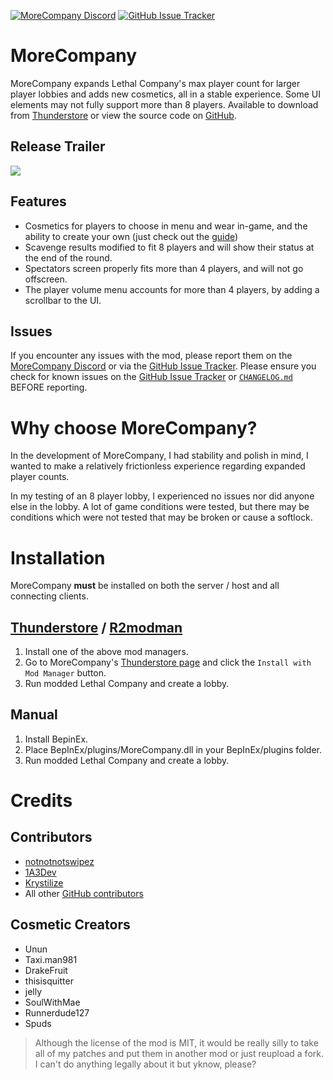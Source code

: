 [![MoreCompany Discord](https://img.shields.io/badge/MoreCompany%20Discord-5865F2?style=for-the-badge)](https://discord.gg/cKa6sPBFZ9) [![GitHub Issue Tracker](https://img.shields.io/badge/Issue%20Tracker-2dba4e?style=for-the-badge)](https://github.com/notnotnotswipez/MoreCompany/issues)
# MoreCompany

MoreCompany expands Lethal Company's max player count for larger player lobbies and adds new cosmetics, all in a stable experience. Some UI elements may not fully support more than 8 players. Available to download from [Thunderstore](https://thunderstore.io/c/lethal-company/p/notnotnotswipez/MoreCompany/) or view the source code on [GitHub](https://github.com/notnotnotswipez/MoreCompany).

## Release Trailer
[![](http://img.youtube.com/vi/yHxU4YrA8Ag/0.jpg)](http://www.youtube.com/watch?v=yHxU4YrA8Ag "MoreCompany Launch Trailer on YouTube")

## Features
- Cosmetics for players to choose in menu and wear in-game, and the ability to create your own (just check out the [guide](https://github.com/notnotnotswipez/MoreCompany/wiki/Cosmetic-Creation))
- Scavenge results modified to fit 8 players and will show their status at the end of the round.
- Spectators screen properly fits more than 4 players, and will not go offscreen.
- The player volume menu accounts for more than 4 players, by adding a scrollbar to the UI.

## Issues
If you encounter any issues with the mod, please report them on the [MoreCompany Discord](https://discord.gg/cKa6sPBFZ9) or via the [GitHub Issue Tracker](https://github.com/notnotnotswipez/MoreCompany/issues). Please ensure you check for known issues on the [GitHub Issue Tracker](https://github.com/notnotnotswipez/MoreCompany/issues) or [`CHANGELOG.md`](https://github.com/notnotnotswipez/MoreCompany/blob/master/CHANGELOG.md) BEFORE reporting.

# Why choose MoreCompany?
In the development of MoreCompany, I had stability and polish in mind, I wanted to make a relatively frictionless experience regarding expanded player counts.

In my testing of an 8 player lobby, I experienced no issues nor did anyone else in the lobby. A lot of game conditions were tested, but there may be conditions which were not tested that may be broken or cause a softlock.

# Installation
MoreCompany **must** be installed on both the server / host and all connecting clients.
## [Thunderstore](https://www.overwolf.com/app/Thunderstore-Thunderstore_Mod_Manager) / [R2modman](https://r2modman.net/)
1. Install one of the above mod managers.
2. Go to MoreCompany's [Thunderstore page](https://thunderstore.io/c/lethal-company/p/notnotnotswipez/MoreCompany/) and click the `Install with Mod Manager` button.
3. Run modded Lethal Company and create a lobby.

## Manual
1. Install BepinEx.
2. Place BepInEx/plugins/MoreCompany.dll in your BepInEx/plugins folder.
3. Run modded Lethal Company and create a lobby.

# Credits
## Contributors
- [notnotnotswipez](https://github.com/notnotnotswipez)
- [1A3Dev](https://github.com/1A3Dev)
- [Krystilize](https://github.com/KrystilizeNevaDies)
- All other [GitHub contributors](https://github.com/notnotnotswipez/MoreCompany/graphs/contributors)

## Cosmetic Creators
- Unun
- Taxi.man981
- DrakeFruit
- thisisquitter
- jelly
- SoulWithMae
- Runnerdude127
- Spuds

> Although the license of the mod is MIT, it would be really silly to take all of my patches and put them in another mod or just reupload a fork. I can't do anything legally about it but yknow, please?